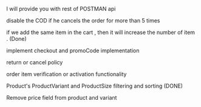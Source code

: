  
I will provide you with rest of POSTMAN api


disable the COD if he cancels the order for more than 5 times

if we add the same item in the cart , then it will increase the number of item . (Done)

implement checkout and promoCode implementation

return or cancel policy

order item verification or activation functionality

Product's ProductVariant and ProductSize filtering and sorting (DONE)

Remove price field from product and variant 

